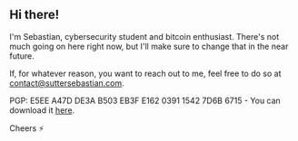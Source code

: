 ## Hi there!

I'm Sebastian, cybersecurity student and bitcoin enthusiast. There's not much going on here right now, but I'll make sure to change that in the near future.

If, for whatever reason, you want to reach out to me, feel free to do so at <contact@suttersebastian.com>.

PGP: E5EE A47D DE3A B503 EB3F E162 0391 1542 7D6B 6715 - You can download it [here](https://github.com/sutterseba/sutterseba/blob/main/sutterseba.asc).

Cheers ⚡